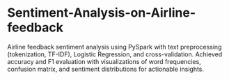 # Sentiment-Analysis-on-Airline-feedback
Airline feedback sentiment analysis using PySpark with text preprocessing (tokenization, TF-IDF), Logistic Regression, and cross-validation. Achieved accuracy and F1 evaluation with visualizations of word frequencies, confusion matrix, and sentiment distributions for actionable insights.
